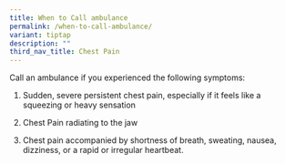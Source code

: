 ```yaml
---
title: When to Call ambulance
permalink: /when-to-call-ambulance/
variant: tiptap
description: ""
third_nav_title: Chest Pain
---
```

<p>Call an ambulance if you experienced the following symptoms:</p>
<p></p>
<ol data-tight="true" class="tight">
<li>
<p>Sudden, severe persistent chest pain, especially if it feels like a squeezing
or heavy sensation</p>
</li>
<li>
<p>Chest Pain radiating to the jaw</p>
</li>
<li>
<p>Chest pain accompanied by shortness of breath, sweating, nausea, dizziness,
or a rapid or irregular heartbeat.</p>
</li>
</ol>
<p></p>